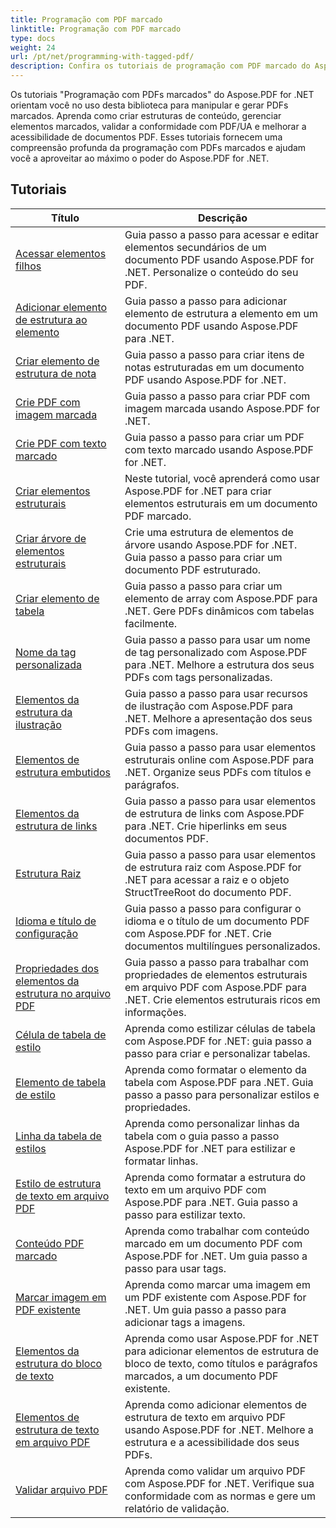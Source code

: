 ```yaml
---
title: Programação com PDF marcado
linktitle: Programação com PDF marcado
type: docs
weight: 24
url: /pt/net/programming-with-tagged-pdf/
description: Confira os tutoriais de programação com PDF marcado do Aspose.PDF para .NET para dominar a manipulação e geração de PDF marcado.
---
```


Os tutoriais "Programação com PDFs marcados" do Aspose.PDF for .NET orientam você no uso desta biblioteca para manipular e gerar PDFs marcados. Aprenda como criar estruturas de conteúdo, gerenciar elementos marcados, validar a conformidade com PDF/UA e melhorar a acessibilidade de documentos PDF. Esses tutoriais fornecem uma compreensão profunda da programação com PDFs marcados e ajudam você a aproveitar ao máximo o poder do Aspose.PDF for .NET.

## Tutoriais
| Título | Descrição |
| --- | --- | 
| [Acessar elementos filhos](./access-children-elements/) | Guia passo a passo para acessar e editar elementos secundários de um documento PDF usando Aspose.PDF for .NET. Personalize o conteúdo do seu PDF. |  
| [Adicionar elemento de estrutura ao elemento](./add-structure-element-into-element/) | Guia passo a passo para adicionar elemento de estrutura a elemento em um documento PDF usando Aspose.PDF para .NET. |  
| [Criar elemento de estrutura de nota](./create-note-structure-element/) | Guia passo a passo para criar itens de notas estruturadas em um documento PDF usando Aspose.PDF for .NET. |  
| [Crie PDF com imagem marcada](./create-pdf-with-tagged-image/) | Guia passo a passo para criar PDF com imagem marcada usando Aspose.PDF for .NET. |  
| [Crie PDF com texto marcado](./create-pdf-with-tagged-text/) | Guia passo a passo para criar um PDF com texto marcado usando Aspose.PDF for .NET. |  
| [Criar elementos estruturais](./create-structure-elements/) | Neste tutorial, você aprenderá como usar Aspose.PDF for .NET para criar elementos estruturais em um documento PDF marcado. |  
| [Criar árvore de elementos estruturais](./create-structure-elements-tree/) | Crie uma estrutura de elementos de árvore usando Aspose.PDF for .NET. Guia passo a passo para criar um documento PDF estruturado. |  
| [Criar elemento de tabela](./create-table-element/) | Guia passo a passo para criar um elemento de array com Aspose.PDF para .NET. Gere PDFs dinâmicos com tabelas facilmente. |  
| [Nome da tag personalizada](./custom-tag-name/) | Guia passo a passo para usar um nome de tag personalizado com Aspose.PDF para .NET. Melhore a estrutura dos seus PDFs com tags personalizadas. |  
| [Elementos da estrutura da ilustração](./illustration-structure-elements/) | Guia passo a passo para usar recursos de ilustração com Aspose.PDF para .NET. Melhore a apresentação dos seus PDFs com imagens. |  
| [Elementos de estrutura embutidos](./inline-structure-elements/) | Guia passo a passo para usar elementos estruturais online com Aspose.PDF para .NET. Organize seus PDFs com títulos e parágrafos. |  
| [Elementos da estrutura de links](./link-structure-elements/) | Guia passo a passo para usar elementos de estrutura de links com Aspose.PDF para .NET. Crie hiperlinks em seus documentos PDF. |  
| [Estrutura Raiz](./root-structure/) | Guia passo a passo para usar elementos de estrutura raiz com Aspose.PDF for .NET para acessar a raiz e o objeto StructTreeRoot do documento PDF. |  
| [Idioma e título de configuração](./setup-language-and-title/) | Guia passo a passo para configurar o idioma e o título de um documento PDF com Aspose.PDF for .NET. Crie documentos multilíngues personalizados. |  
| [Propriedades dos elementos da estrutura no arquivo PDF](./structure-elements-properties/) | Guia passo a passo para trabalhar com propriedades de elementos estruturais em arquivo PDF com Aspose.PDF para .NET. Crie elementos estruturais ricos em informações. |  
| [Célula de tabela de estilo](./style-table-cell/) | Aprenda como estilizar células de tabela com Aspose.PDF for .NET: guia passo a passo para criar e personalizar tabelas. |  
| [Elemento de tabela de estilo](./style-table-element/) | Aprenda como formatar o elemento da tabela com Aspose.PDF para .NET. Guia passo a passo para personalizar estilos e propriedades. |  
| [Linha da tabela de estilos](./style-table-row/) | Aprenda como personalizar linhas da tabela com o guia passo a passo Aspose.PDF for .NET para estilizar e formatar linhas. |  
| [Estilo de estrutura de texto em arquivo PDF](./style-text-structure/) | Aprenda como formatar a estrutura do texto em um arquivo PDF com Aspose.PDF para .NET. Guia passo a passo para estilizar texto. |  
| [Conteúdo PDF marcado](./tagged-pdf-content/) | Aprenda como trabalhar com conteúdo marcado em um documento PDF com Aspose.PDF for .NET. Um guia passo a passo para usar tags. |  
| [Marcar imagem em PDF existente](./tag-image-in-existing-pdf/) | Aprenda como marcar uma imagem em um PDF existente com Aspose.PDF for .NET. Um guia passo a passo para adicionar tags a imagens. |  
| [Elementos da estrutura do bloco de texto](./text-block-structure-elements/) | Aprenda como usar Aspose.PDF for .NET para adicionar elementos de estrutura de bloco de texto, como títulos e parágrafos marcados, a um documento PDF existente. |  
| [Elementos de estrutura de texto em arquivo PDF](./text-structure-elements/) | Aprenda como adicionar elementos de estrutura de texto em arquivo PDF usando Aspose.PDF for .NET. Melhore a estrutura e a acessibilidade dos seus PDFs. |  
| [Validar arquivo PDF](./validate-pdf/) | Aprenda como validar um arquivo PDF com Aspose.PDF for .NET. Verifique sua conformidade com as normas e gere um relatório de validação. |  